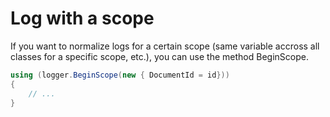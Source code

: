 # Log with a scope

If you want to normalize logs for a certain scope (same variable accross all classes for a specific scope, etc.), you can use the method BeginScope.

```csharp
using (logger.BeginScope(new { DocumentId = id}))
{
    // ...
}
```
